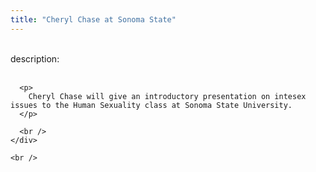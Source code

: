 ```yaml
---
title: "Cheryl Chase at Sonoma State"
---
```


<div class="flexinode-body flexinode-2">
  <div class="flexinode-textarea-1">
    <div class="form-item">
      <br /> <label>description:</label><br /><br /> 
      
      <p>
        Cheryl Chase will give an introductory presentation on intesex issues to the Human Sexuality class at Sonoma State University.
      </p>
      
      <br />
    </div>
    
    <br />
  </div>
</div>